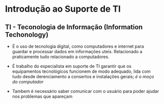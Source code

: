 # Introdução ao Suporte de TI    

## TI - Teconologia de Informação (Information Techonology)    

- É o uso de tecnologia digital, como computadores e internet para guardar e processar dados em informações uteis. Relacionado a praticamente tudo relacionado a computadores.   

- É trabalho do especialista em suporte de TI garantir que os equipamentos tecnológicos funcionem de modo adequado, lida com tudo desde derenciamento a consertos e instalações gerais; *é o moço do computador*    

- Tambem é necessário saber comunicar com o usuário para poder ajudar nos problemas que apareçam